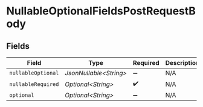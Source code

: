 # NullableOptionalFieldsPostRequestBody


## Fields

| Field                   | Type                    | Required                | Description             |
| ----------------------- | ----------------------- | ----------------------- | ----------------------- |
| `nullableOptional`      | *JsonNullable\<String>* | :heavy_minus_sign:      | N/A                     |
| `nullableRequired`      | *Optional\<String>*     | :heavy_check_mark:      | N/A                     |
| `optional`              | *Optional\<String>*     | :heavy_minus_sign:      | N/A                     |
